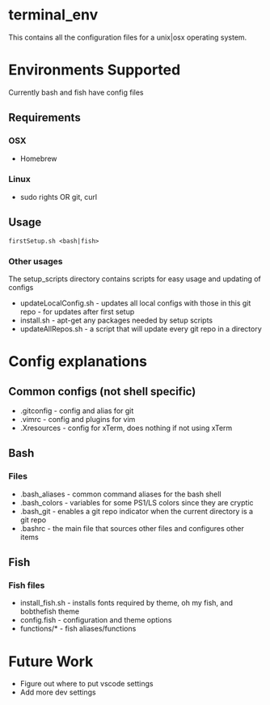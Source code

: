 # terminal_env
This contains all the configuration files for a unix|osx operating system.

# Environments Supported
Currently bash and fish have config files

## Requirements
### OSX
* Homebrew
### Linux
* sudo rights OR git, curl

## Usage
`firstSetup.sh <bash|fish>`

### Other usages
The setup_scripts directory contains scripts for easy usage and updating of configs

* updateLocalConfig.sh - updates all local configs with those in this git repo - for updates after first setup
* install.sh - apt-get any packages needed by setup scripts
* updateAllRepos.sh - a script that will update every git repo in a directory

# Config explanations

## Common configs (not shell specific)
* .gitconfig - config and alias for git
* .vimrc - config and plugins for vim
* .Xresources - config for xTerm, does nothing if not using xTerm

## Bash
### Files
* .bash_aliases - common command aliases for the bash shell
* .bash_colors - variables for some PS1/LS colors since they are cryptic
* .bash_git - enables a git repo indicator when the current directory is a git repo
* .bashrc - the main file that sources other files and configures other items

## Fish
### Fish files
* install_fish.sh - installs fonts required by theme, oh my fish, and bobthefish theme
* config.fish - configuration and theme options
* functions/* - fish aliases/functions


# Future Work
* Figure out where to put vscode settings
* Add more dev settings

